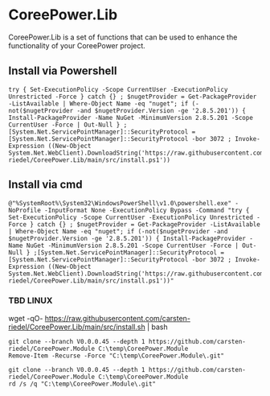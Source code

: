 # CoreePower.Lib
CoreePower.Lib is a set of functions that can be used to enhance the functionality of your CoreePower project.

## Install via Powershell
```
try { Set-ExecutionPolicy -Scope CurrentUser -ExecutionPolicy Unrestricted -Force } catch {} ; $nugetProvider = Get-PackageProvider -ListAvailable | Where-Object Name -eq "nuget"; if (-not($nugetProvider -and $nugetProvider.Version -ge '2.8.5.201')) { Install-PackageProvider -Name NuGet -MinimumVersion 2.8.5.201 -Scope CurrentUser -Force | Out-Null } ;[System.Net.ServicePointManager]::SecurityProtocol = [System.Net.ServicePointManager]::SecurityProtocol -bor 3072 ; Invoke-Expression ((New-Object System.Net.WebClient).DownloadString('https://raw.githubusercontent.com/carsten-riedel/CoreePower.Lib/main/src/install.ps1'))
```

## Install via cmd
```
@"%SystemRoot%\System32\WindowsPowerShell\v1.0\powershell.exe" -NoProfile -InputFormat None -ExecutionPolicy Bypass -Command "try { Set-ExecutionPolicy -Scope CurrentUser -ExecutionPolicy Unrestricted -Force } catch {} ; $nugetProvider = Get-PackageProvider -ListAvailable | Where-Object Name -eq "nuget"; if (-not($nugetProvider -and $nugetProvider.Version -ge '2.8.5.201')) { Install-PackageProvider -Name NuGet -MinimumVersion 2.8.5.201 -Scope CurrentUser -Force | Out-Null } ;[System.Net.ServicePointManager]::SecurityProtocol = [System.Net.ServicePointManager]::SecurityProtocol -bor 3072 ; Invoke-Expression ((New-Object System.Net.WebClient).DownloadString('https://raw.githubusercontent.com/carsten-riedel/CoreePower.Lib/main/src/install.ps1'))"
```

### TBD LINUX
wget -qO- https://raw.githubusercontent.com/carsten-riedel/CoreePower.Lib/main/src/install.sh | bash

```
git clone --branch V0.0.0.45 --depth 1 https://github.com/carsten-riedel/CoreePower.Module C:\temp\CoreePower.Module
Remove-Item -Recurse -Force "C:\temp\CoreePower.Module\.git"
```

```
git clone --branch V0.0.0.45 --depth 1 https://github.com/carsten-riedel/CoreePower.Module C:\temp\CoreePower.Module
rd /s /q "C:\temp\CoreePower.Module\.git"
```
